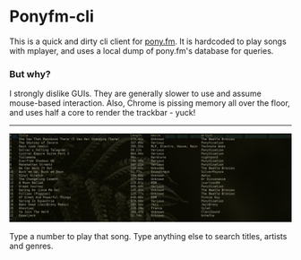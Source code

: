 # Ponyfm-cli

This is a quick and dirty cli client for [pony.fm](https://pony.fm). It is hardcoded to play songs with mplayer, and uses a local dump of pony.fm's database for queries.

### But why?

I strongly dislike GUIs. They are generally slower to use and assume mouse-based interaction. Also, Chrome is pissing memory all over the floor, and uses half a core to render the trackbar - yuck!

----------------

![](screenshot.jpg)

Type a number to play that song. Type anything else to search titles, artists and genres.
